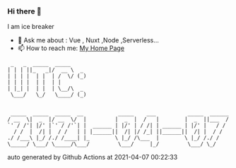 ### Hi there 👋

I am ice breaker

- 💬 Ask me about : Vue , Nuxt ,Node ,Serverless...
- 📫 How to reach me: [My Home Page](https://icebreaker.top/)

```
 _   _  _____  _____     
| | | ||_   _|/  __ \  _ 
| | | |  | |  | /  \/ (_)
| | | |  | |  | |        
| |_| |  | |  | \__/\  _ 
 \___/   \_/   \____/ (_)
                         
                         
 _____  _____  _____  __           _____    ___          _____  ______
/ __  \|  _  |/ __  \/  |         |  _  |  /   |        |  _  ||___  /
`' / /'| |/' |`' / /'`| |  ______ | |/' | / /| | ______ | |/' |   / / 
  / /  |  /| |  / /   | | |______||  /| |/ /_| ||______||  /| |  / /  
./ /___\ |_/ /./ /____| |_        \ |_/ /\___  |        \ |_/ /./ /   
\_____/ \___/ \_____/\___/         \___/     |_/         \___/ \_/
```

auto generated by Github Actions at 2021-04-07 00:22:33
